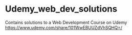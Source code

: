 # Udemy_web_dev_solutions

Contains solutions to a Web Development Course on Udemy https://www.udemy.com/share/101WwEBUUZdVhSQHQ=/
